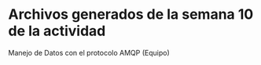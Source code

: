 # Archivos generados de la semana 10 de la actividad 
Manejo de Datos con el protocolo AMQP (Equipo)
